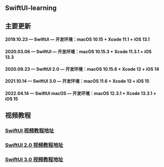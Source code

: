 ## SwiftUI-learning

## 主要更新
#### 2019.10.23 — SwiftUI — 开发环境：macOS 10.15 + Xcode 11.1 + iOS 13.1
#### 2020.03.06 — SwiftUI — 开发环境：macOS 10.15.3 + Xcode 11.3.1 + iOS 13.3
#### 2020.09.23 — SwiftUI 2.0 — 开发环境：macOS 10.15.6 + Xcode 12 + iOS 14
#### 2021.10.14 — SwiftUI 3.0 — 开发环境：macOS 11.6 + Xcode 13 + iOS 15
#### 2022.04.14 — SwiftUI macOS — 开发环境：macOS 12.3.1 + Xcode 13.3.1 + iOS 15

## 视频教程
### [SwiftUI 视频教程地址](https://ke.qq.com/course/455801)
### [SwiftUI 2.0 视频教程地址](https://ke.qq.com/course/3026378)
### [SwiftUI 3.0 视频教程地址](https://ke.qq.com/course/4001865)

